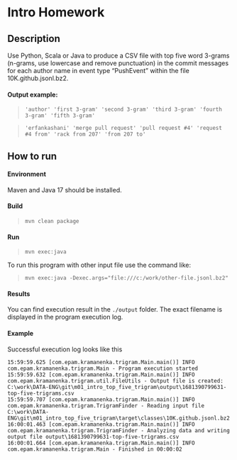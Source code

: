 # Intro Homework
## Description
Use Python, Scala or Java to produce a CSV file with top five word 3-grams (n-grams, use lowercase and remove punctuation) 
in the commit messages for each author name in event type “PushEvent” within the file 10K.github.jsonl.bz2. 

#### Output example:

> `'author' 'first 3-gram' 'second 3-gram' 'third 3-gram' 'fourth 3-gram' 'fifth 3-gram'`

> `'erfankashani' 'merge pull request' 'pull request #4' 'request #4 from' 'rack from 207' 'from 207 to'`

## How to run

#### Environment
Maven and Java 17 should be installed.

#### Build
>`mvn clean package`

#### Run
>`mvn exec:java`

To run this program with other input file use the command like:
>`mvn exec:java -Dexec.args="file:///c:/work/other-file.jsonl.bz2"`

#### Results
You can find execution result in the `./output` folder. 
The exact filename is displayed in the program execution log.

#### Example
Successful execution log looks like this
```
15:59:59.625 [com.epam.kramanenka.trigram.Main.main()] INFO com.epam.kramanenka.trigram.Main - Program execution started
15:59:59.632 [com.epam.kramanenka.trigram.Main.main()] INFO com.epam.kramanenka.trigram.util.FileUtils - Output file is created: C:\work\DATA-ENG\git\m01_intro_top_five_trigram\output\1681390799631-top-five-trigrams.csv
15:59:59.707 [com.epam.kramanenka.trigram.Main.main()] INFO com.epam.kramanenka.trigram.TrigramFinder - Reading input file C:\work\DATA-ENG\git\m01_intro_top_five_trigram\target\classes\10K.github.jsonl.bz2
16:00:01.463 [com.epam.kramanenka.trigram.Main.main()] INFO com.epam.kramanenka.trigram.TrigramFinder - Analyzing data and writing output file output\1681390799631-top-five-trigrams.csv
16:00:01.664 [com.epam.kramanenka.trigram.Main.main()] INFO com.epam.kramanenka.trigram.Main - Finished in 00:00:02
```

